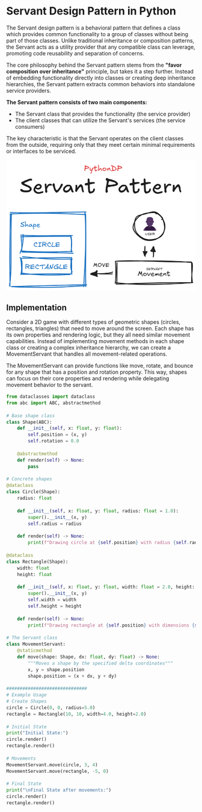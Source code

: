 # Servant Design Pattern in Python
The Servant design pattern is a behavioral pattern that defines a class which provides common functionality to a group of classes without being part of those classes. Unlike traditional inheritance or composition patterns, the Servant acts as a utility provider that any compatible class can leverage, promoting code reusability and separation of concerns.

The core philosophy behind the Servant pattern stems from the **"favor composition over inheritance"** principle, but takes it a step further. Instead of embedding functionality directly into classes or creating deep inheritance hierarchies, the Servant pattern extracts common behaviors into standalone service providers.

**The Servant pattern consists of two main components:**

- The Servant class that provides the functionality (the service provider)
- The client classes that can utilize the Servant's services (the service consumers)

The key characteristic is that the Servant operates on the client classes from the outside, requiring only that they meet certain minimal requirements or interfaces to be serviced.

![Servant Pattern Visual Representation](/Behavioral/Servant/res/servant_visualization.png)

## Implementation
Consider a 2D game with different types of geometric shapes (circles, rectangles, triangles) that need to move around the screen. Each shape has its own properties and rendering logic, but they all need similar movement capabilities. Instead of implementing movement methods in each shape class or creating a complex inheritance hierarchy, we can create a MovementServant that handles all movement-related operations.

The MovementServant can provide functions like move, rotate, and bounce for any shape that has a position and rotation property. This way, shapes can focus on their core properties and rendering while delegating movement behavior to the servant.

```python
from dataclasses import dataclass
from abc import ABC, abstractmethod

# Base shape class
class Shape(ABC):
    def __init__(self, x: float, y: float):
        self.position = (x, y)
        self.rotation = 0.0

    @abstractmethod
    def render(self) -> None:
        pass

# Concrete shapes
@dataclass
class Circle(Shape):
    radius: float

    def __init__(self, x: float, y: float, radius: float = 1.0):
        super().__init__(x, y)
        self.radius = radius

    def render(self) -> None:
        print(f"Drawing circle at {self.position} with radius {self.radius}")

@dataclass
class Rectangle(Shape):
    width: float
    height: float

    def __init__(self, x: float, y: float, width: float = 2.0, height: float = 1.0):
        super().__init__(x, y)
        self.width = width
        self.height = height

    def render(self) -> None:
        print(f"Drawing rectangle at {self.position} with dimensions {self.width}x{self.height}")

# The Servant class
class MovementServant:
    @staticmethod
    def move(shape: Shape, dx: float, dy: float) -> None:
        """Moves a shape by the specified delta coordinates"""
        x, y = shape.position
        shape.position = (x + dx, y + dy)

##############################
# Example Usage
# Create Shapes
circle = Circle(0, 0, radius=5.0) 
rectangle = Rectangle(10, 10, width=4.0, height=2.0)  

# Initial State
print("Initial State:")
circle.render()
rectangle.render()

# Movements
MovementServant.move(circle, 3, 4)  
MovementServant.move(rectangle, -5, 0)

# Final State
print("\nFinal State after movements:")
circle.render()
rectangle.render()
```